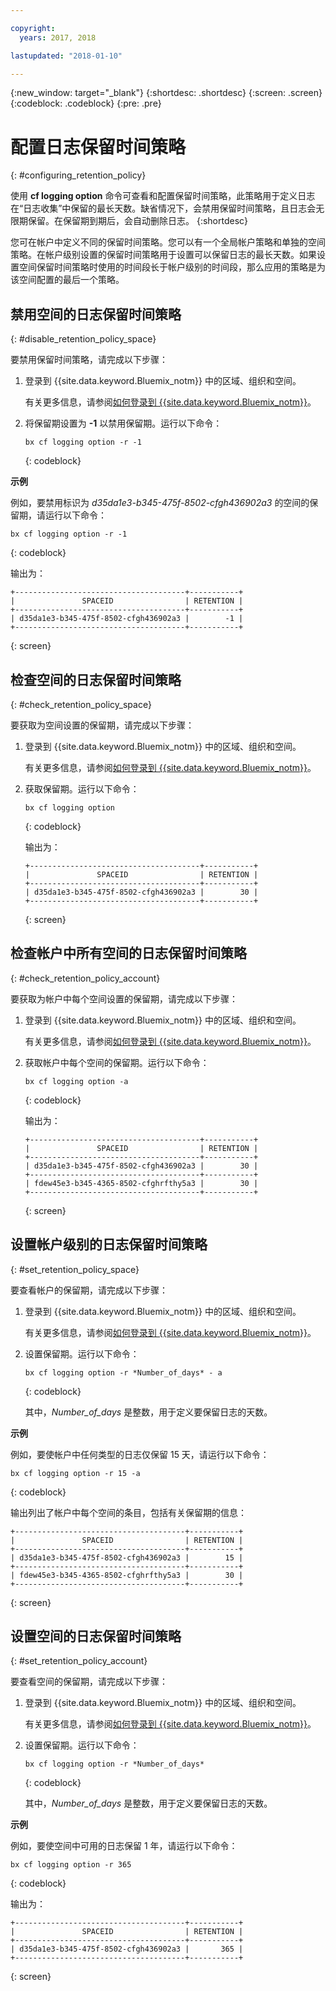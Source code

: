 ```yaml
---

copyright:
  years: 2017, 2018

lastupdated: "2018-01-10"

---
```


{:new_window: target="_blank"}
{:shortdesc: .shortdesc}
{:screen: .screen}
{:codeblock: .codeblock}
{:pre: .pre}

# 配置日志保留时间策略
{: #configuring_retention_policy}

使用 **cf logging option** 命令可查看和配置保留时间策略，此策略用于定义日志在“日志收集”中保留的最长天数。缺省情况下，会禁用保留时间策略，且日志会无限期保留。在保留期到期后，会自动删除日志。
{:shortdesc}

您可在帐户中定义不同的保留时间策略。您可以有一个全局帐户策略和单独的空间策略。在帐户级别设置的保留时间策略用于设置可以保留日志的最长天数。如果设置空间保留时间策略时使用的时间段长于帐户级别的时间段，那么应用的策略是为该空间配置的最后一个策略。 


## 禁用空间的日志保留时间策略
{: #disable_retention_policy_space}

要禁用保留时间策略，请完成以下步骤：

1. 登录到 {{site.data.keyword.Bluemix_notm}} 中的区域、组织和空间。 

    有关更多信息，请参阅[如何登录到 {{site.data.keyword.Bluemix_notm}}](/docs/services/CloudLogAnalysis/qa/cli_qa.html#login)。
    
2. 将保留期设置为 **-1** 以禁用保留期。运行以下命令：

    ```
    bx cf logging option -r -1
    ```
    {: codeblock}
    
**示例**
    
例如，要禁用标识为 *d35da1e3-b345-475f-8502-cfgh436902a3* 的空间的保留期，请运行以下命令：

```
bx cf logging option -r -1
```
{: codeblock}

输出为：

```
+--------------------------------------+-----------+
|               SPACEID                | RETENTION |
+--------------------------------------+-----------+
| d35da1e3-b345-475f-8502-cfgh436902a3 |        -1 |
+--------------------------------------+-----------+
```
{: screen} 



## 检查空间的日志保留时间策略
{: #check_retention_policy_space}

要获取为空间设置的保留期，请完成以下步骤：

1. 登录到 {{site.data.keyword.Bluemix_notm}} 中的区域、组织和空间。 

    有关更多信息，请参阅[如何登录到 {{site.data.keyword.Bluemix_notm}}](/docs/services/CloudLogAnalysis/qa/cli_qa.html#login)。
    
2. 获取保留期。运行以下命令：

    ```
    bx cf logging option
    ```
    {: codeblock}

    输出为：

    ```
    +--------------------------------------+-----------+
    |               SPACEID                | RETENTION |
    +--------------------------------------+-----------+
    | d35da1e3-b345-475f-8502-cfgh436902a3 |        30 |
    +--------------------------------------+-----------+
    ```
    {: screen}
    

## 检查帐户中所有空间的日志保留时间策略
{: #check_retention_policy_account}

要获取为帐户中每个空间设置的保留期，请完成以下步骤：

1. 登录到 {{site.data.keyword.Bluemix_notm}} 中的区域、组织和空间。 

    有关更多信息，请参阅[如何登录到 {{site.data.keyword.Bluemix_notm}}](/docs/services/CloudLogAnalysis/qa/cli_qa.html#login)。
    
2. 获取帐户中每个空间的保留期。运行以下命令：

    ```
    bx cf logging option -a
    ```
    {: codeblock}

    输出为：

    ```
    +--------------------------------------+-----------+
    |               SPACEID                | RETENTION |
    +--------------------------------------+-----------+
    | d35da1e3-b345-475f-8502-cfgh436902a3 |        30 |
    +--------------------------------------+-----------+
    | fdew45e3-b345-4365-8502-cfghrfthy5a3 |        30 |
    +--------------------------------------+-----------+
    ```
    {: screen}
    

## 设置帐户级别的日志保留时间策略
{: #set_retention_policy_space}

要查看帐户的保留期，请完成以下步骤：

1. 登录到 {{site.data.keyword.Bluemix_notm}} 中的区域、组织和空间。 

    有关更多信息，请参阅[如何登录到 {{site.data.keyword.Bluemix_notm}}](/docs/services/CloudLogAnalysis/qa/cli_qa.html#login)。
    
2. 设置保留期。运行以下命令：

    ```
    bx cf logging option -r *Number_of_days* - a
    ```
    {: codeblock}
    
    其中，*Number_of_days* 是整数，用于定义要保留日志的天数。 
    
    
**示例**
    
例如，要使帐户中任何类型的日志仅保留 15 天，请运行以下命令：

```
bx cf logging option -r 15 -a
```
{: codeblock}

输出列出了帐户中每个空间的条目，包括有关保留期的信息：

```
+--------------------------------------+-----------+
|               SPACEID                | RETENTION |
+--------------------------------------+-----------+
| d35da1e3-b345-475f-8502-cfgh436902a3 |        15 |
+--------------------------------------+-----------+
| fdew45e3-b345-4365-8502-cfghrfthy5a3 |        30 |
+--------------------------------------+-----------+
```
{: screen}

## 设置空间的日志保留时间策略
{: #set_retention_policy_account}

要查看空间的保留期，请完成以下步骤：

1. 登录到 {{site.data.keyword.Bluemix_notm}} 中的区域、组织和空间。 

    有关更多信息，请参阅[如何登录到 {{site.data.keyword.Bluemix_notm}}](/docs/services/CloudLogAnalysis/qa/cli_qa.html#login)。
    
2. 设置保留期。运行以下命令：

    ```
    bx cf logging option -r *Number_of_days*
    ```
    {: codeblock}
    
    其中，*Number_of_days* 是整数，用于定义要保留日志的天数。
    
    
**示例**
    
例如，要使空间中可用的日志保留 1 年，请运行以下命令：

```
bx cf logging option -r 365
```
{: codeblock}

输出为：

```
+--------------------------------------+-----------+
|               SPACEID                | RETENTION |
+--------------------------------------+-----------+
| d35da1e3-b345-475f-8502-cfgh436902a3 |       365 |
+--------------------------------------+-----------+
```
{: screen}


